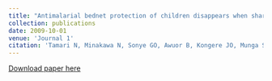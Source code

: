 ```yaml
---
title: "Antimalarial bednet protection of children disappears when shared by three or more people in a high transmission setting of western Kenya"
collection: publications
date: 2009-10-01
venue: 'Journal 1'
citation: 'Tamari N, Minakawa N, Sonye GO, Awuor B, Kongere JO, Munga S, Larson PS. Antimalarial bednet protection of children disappears when shared by three or more people in a high transmission setting of western Kenya. 2018. <i>Parasitology</i> 1–9.'
---
```


[Download paper here](https://www.cambridge.org/core/journals/parasitology/article/abs/antimalarial-bednet-protection-of-children-disappears-when-shared-by-three-or-more-people-in-a-high-transmission-setting-of-western-kenya/C777106DB53FAFCE1C525169BE15C168)
